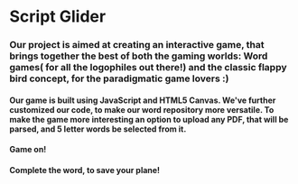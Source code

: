 # Script Glider
### Our project is aimed at creating an interactive game, that brings together the best of both the gaming worlds: Word games( for all the logophiles out there!) and the classic flappy bird concept, for the paradigmatic game lovers :)
#### Our game is built using JavaScript and HTML5 Canvas. We've further customized our code, to make our word repository more versatile. To make the game more interesting an option to upload any PDF, that will be parsed, and 5 letter words be selected from it.
#### Game on!
#### Complete the word, to save your plane!
